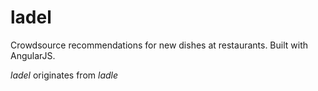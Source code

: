 ladel
=====

Crowdsource recommendations for new dishes at restaurants. Built with AngularJS.

_ladel_ originates from _ladle_
